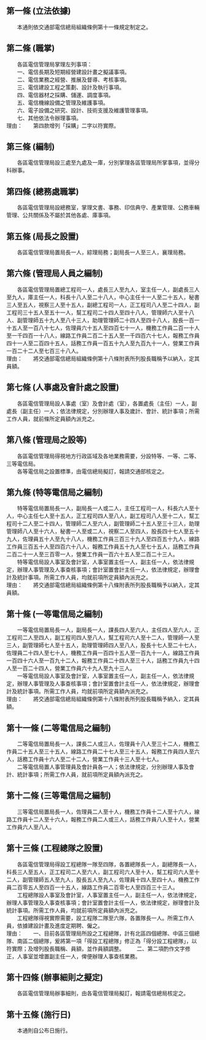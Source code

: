 第一條 (立法依據)
-----------------
　　本通則依交通部電信總局組織條例第十一條規定制定之。  


第二條 (職掌)
-------------
　　各區電信管理局掌理左列事項：  
　　一、電信長期及短期經營建設計畫之擬議事項。  
　　二、電信業務之經營、推展及督導、考核事項。  
　　三、電信建設工程之策劃、設計及執行事項。  
　　四、電信器材之採購、儲運、調度事項。  
　　五、電信機線設備之管理及維護事項。  
　　六、電子設備之研究、設計、技術支援及維護管理事項。  
　　七、其他依法令辦理事項。  
理由：　　第四款增列「採購」二字以符實際。

第三條 (編制)
-------------
　　各區電信管理局設三處至九處及一庫，分別掌理各區管理局所掌事項，並得分科辦事。  


第四條 (總務處職掌)
-------------------
　　各區電信管理局設總務室，掌理文書、事務、印信典守、產業管理、公務車輛管理、公共關係及不屬於其他各處、庫事項。  


第五條 (局長之設置)
-------------------
　　各區電信管理局置局長一人，綜理局務；副局長一人至三人，襄理局務。  


第六條 (管理局人員之編制)
-------------------------
　　各區電信管理局置總工程司一人，處長三人至九人，室主任一人，副處長三人至九人，庫主任一人，科長十八人至二十八人，中心主任十一人至二十五人，秘書三人至五人，視察三人至十五人，副總工程司一人，正工程司八人至二十四人，副工程司三十五人至五十一人，幫工程司二十四人至四十八人，管理師六人至十八人、副管理師五十九人至八十三人，助理管理師二十四人至四十八人，股長一百一十五人至一百八十七人，佐理員六十五人至四百七十一人，機務工作員二百一十人至一千四百一十八人，線路工作員二百二十五人至一千四百六十七人，報務工作員四十一人至二百四十五人，話務工作員一百五十九人至九百九十一人，營業工作員一百二十二人至七百三十八人。  
理由：　　將交通部電信總局組織條例第十八條附表所列股長職稱予以納入，定其員額。

第七條 (人事處及會計處之設置)
-----------------------------
　　各區電信管理局設人事處（室）及會計處（室），各置處長（主任）一人，副處長（副主任）一人；依法律規定，分別辦理人事及歲計、會計、統計事項；所需工作人員，就前條所定員額內派充之。  


第八條 (管理局之設等)
---------------------
　　各區電信管理局得視地方行政區域及各地業務需要，分設特等、一等、二等、三等電信局。  
　　各等電信局之設置標準，由電信總局擬訂，報請交通部核定之。  


第九條 (特等電信局之編制)
-------------------------
　　特等電信局置局長一人，副局長一人或二人，主任工程司一人，科長六人至十人，中心主任七人至十五人，正工程司四人至八人，副工程司八人至十二人，幫工程司十二人至二十四人，管理師二人至六人，副管理師二十五人至三十三人，助理管理師八人至十六人，秘書一人至或二人，視察二人至四人，股長四十七人至五十九人，佐理員五十人至九十八人，機務工作員三百三十九人至四百五十九人，線路工作員三百五十人至四百六十八人，報務工作員五十九人至七十五人，話務工作員二百二十一人至三百零一人，營業工作員一百六十五人至二百二十三人。  
　　特等電信局設人事室及會計室，人事室置主任一人，副主任一人，依法律規定，辦理人事管理及人事查核事項；會計室置會計主任一人，依法律規定，辦理會計及統計事項。所需工作人員，均就前項所定員額內派充之。  
理由：　　將交通部電信總局組織條例第十八條附表所列股長職稱予以納入，定其員額。

第十條 (一等電信局之編制)
-------------------------
　　一等電信局置局長一人，副局長一人，課長四人至六人，主任四人至六人，正工程司二人至四人，副工程司四人至八人，幫工程司六人至十二人，管理師一人至三人，副管理師七人至十五人，助理管理師四人至八人，股長十七人至二十七人，佐理員二十四人至七十人，機務工作員一百四十五人至一百九十一人，線路工作員一百四十六人至一百九十二人，報務工作員二十四人至三十人，話務工作員九十四人至一百二十四人，營業工作員六十九人至九十三人。  
　　一等電信局設人事室及會計室，人事室置主任一人，副主任一人，依法律規定，辦理人事管理及人事查核事項；會計室置會計主任一人，依法律規定，辦理會計及統計事項。所需工作人員，均就前項所定員額內派充之。  
理由：　　將交通部電信總局組織條例第十八條附表所列股長職稱予納入，定其員額。

第十一條 (二等電信局之編制)
---------------------------
　　二等電信局置局長一人，課長二人或三人，佐理員十八人至三十二人，機務工作員二十五人至三十五人，線路工作員二十七人至三十五人，報務工作員四人至六人，話務工作員十六人至二十二人，營業工作員十三人至十七人。  
　　二等電信局置人事管理員及會計員各一人；依法律規定，分別辦理人事及會計、統計事項；所需工作人員，就前項所定員額內派充之。  


第十二條 (三等電信局之編制)
---------------------------
　　三等電信局置局長一人，佐理員二人至十人，機務工作員十二人至十六人，線路工作員十二人至十六人，報務工作員二人或三人，話務工作員八人至十人，營業工作員六人至八人。  


第十三條 (工程總隊之設置)
-------------------------
　　各區電信管理局得設工程總隊一隊至四隊，各置總隊長一人，副總隊長一人，科長三人至五人，正工程司二人至六人，副工程司六人至十人，幫工程司六人至十二人，副管理師五人至九人，股長五人至九人，佐理員十四人至四十人，機務工作員二百零五人至四百一十五人，線路工作員二百零七人至四百三十三人。  
　　工程總隊設人事室及會計室，人事室置主任一人，副主任一人，依法律規定，辦理人事管理及人事查核事項；會計室置會計主任一人，依法律規定，辦理會計及統計事項。所需工作人員，均就前項所定員額內派充之。  
　　工程總隊得視實際需要，設工程隊二隊至六隊，各置隊長一人。所需工作人員，依據建設計畫及進度定期聘、僱之。  
理由：　　一、目前各區管理局所設之工程總隊，計有北區四個總隊、中區三個總隊、南區二個總隊，爰將第一項「得設工程總隊」修正為「得分設工程總隊」，以符實際；及增列股長職稱、員額，並作員額調整。
　　二、第二項酌作文字修正，人事室並增置副主任一人，俾便辦理人事查核業務。

第十四條 (辦事細則之擬定)
-------------------------
　　各區電信管理局辦事細則，由各電信管理局擬訂，報請電信總局核定之。  


第十五條 (施行日)
-----------------
　　本通則自公布日施行。